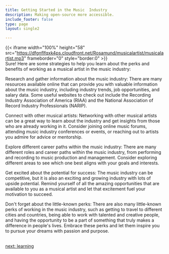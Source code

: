```yaml
---
title: Getting Started in the Music  Industry
description: Making open-source more accessible.
include_footer: false
type: page
layout: single2

---
```


{{< iframe width="100%" height="58" src="https://dfgnflfqxk4ps.cloudfront.net/Rosamund/musicalartist/musicalartist.mp3" frameborder="0" style="border:0" >}}<br>
Sure! Here are some strategies to help you learn about the perks and benefits of working as a musical artist in the music industry:

Research and gather information about the music industry: There are many resources available online that can provide you with valuable information about the music industry, including industry trends, job opportunities, and salary data. Some useful websites to check out include the Recording Industry Association of America (RIAA) and the National Association of Record Industry Professionals (NARIP).

Connect with other musical artists: Networking with other musical artists can be a great way to learn about the industry and get insights from those who are already working in it. Consider joining online music forums, attending music industry conferences or events, or reaching out to artists you admire for advice or mentorship.

Explore different career paths within the music industry: There are many different roles and career paths within the music industry, from performing and recording to music production and management. Consider exploring different areas to see which one best aligns with your goals and interests.

Get excited about the potential for success: The music industry can be competitive, but it is also an exciting and growing industry with lots of upside potential. Remind yourself of all the amazing opportunities that are available to you as a musical artist and let that excitement fuel your motivation to succeed.

Don't forget about the little-known perks: There are also many little-known perks of working in the music industry, such as getting to travel to different cities and countries, being able to work with talented and creative people, and having the opportunity to be a part of something that truly makes a difference in people's lives. Embrace these perks and let them inspire you to pursue your dreams with passion and purpose.

<br>
<a href="https://workdojos.com/musicalartist/learning">next: learning</a>
</p>